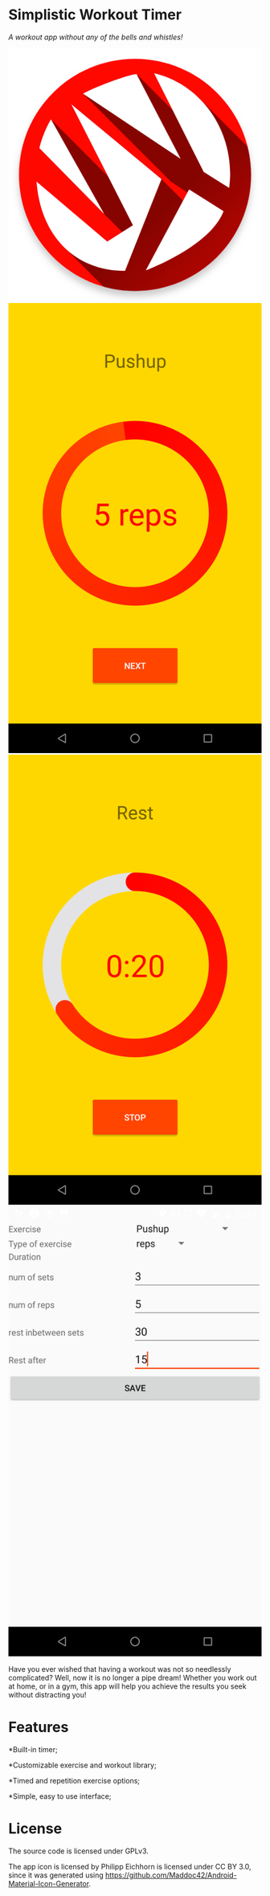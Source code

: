# Simplistic Workout Timer

*A workout app without any of the bells and whistles!*

![Icon](app/src/main/res/playstore/icon.png)
![First screenshot](screenshots/1.png) ![Second screenshot](screenshots/2.png) ![Third screenshot](screenshots/3.png)

Have you ever wished that having a workout was not so needlessly complicated? Well, now it is no longer a pipe dream! Whether you work out at home, or in a gym, this app will help you achieve the results you seek without distracting you!

# Features
\*Built-in timer;

\*Customizable exercise and workout library;

\*Timed and repetition exercise options;

\*Simple, easy to use interface;

# License
The source code is licensed under GPLv3. 

The app icon is licensed by Philipp Eichhorn is licensed under CC BY 3.0, since it was generated using https://github.com/Maddoc42/Android-Material-Icon-Generator.


